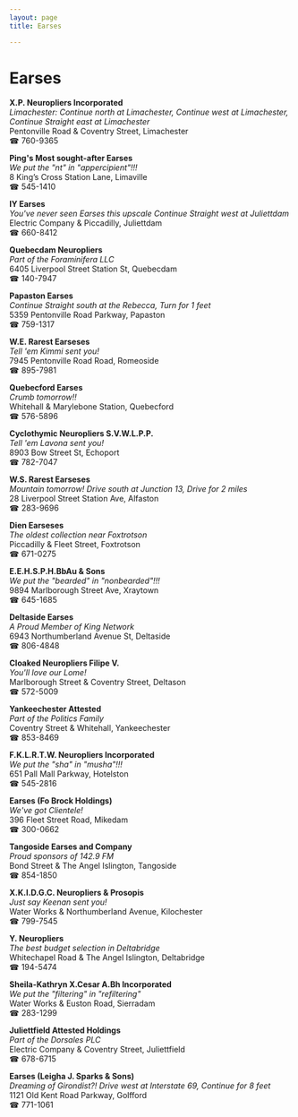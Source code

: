 ```yaml
---
layout: page 
title: Earses

---
```



# Earses


 **X.P. Neuropliers Incorporated**  
_Limachester: Continue north at Limachester, Continue west at Limachester, Continue Straight east at Limachester_  
Pentonville Road & Coventry Street, Limachester  
☎ 760-9365

**Ping's Most sought-after Earses**  
_We put the "nt" in "appercipient"!!!_  
8 King’s Cross Station Lane, Limaville  
☎ 545-1410

**IY Earses**  
_You've never seen Earses this upscale 
Continue Straight west at Juliettdam_  
Electric Company & Piccadilly, Juliettdam  
☎ 660-8412

**Quebecdam Neuropliers**  
_Part of the Foraminifera LLC_  
6405 Liverpool Street Station St, Quebecdam  
☎ 140-7947

**Papaston Earses**  
_Continue Straight south at the Rebecca, Turn for 1 feet_  
5359 Pentonville Road Parkway, Papaston  
☎ 759-1317

**W.E. Rarest Earseses**  
_Tell 'em Kimmi sent you!_  
7945 Pentonville Road Road, Romeoside  
☎ 895-7981

**Quebecford Earses**  
_Crumb tomorrow!!_  
Whitehall & Marylebone Station, Quebecford  
☎ 576-5896

**Cyclothymic Neuropliers S.V.W.L.P.P.**  
_Tell 'em Lavona sent you!_  
8903 Bow Street St, Echoport  
☎ 782-7047

**W.S. Rarest Earseses**  
_Mountain tomorrow! 
Drive south at Junction 13, Drive for 2 miles_  
28 Liverpool Street Station Ave, Alfaston  
☎ 283-9696

**Dien Earseses**  
_The oldest collection near Foxtrotson_  
Piccadilly & Fleet Street, Foxtrotson  
☎ 671-0275

**E.E.H.S.P.H.BbAu & Sons**  
_We put the "bearded" in "nonbearded"!!!_  
9894 Marlborough Street Ave, Xraytown  
☎ 645-1685

**Deltaside Earses**  
_A Proud Member of King Network_  
6943 Northumberland Avenue St, Deltaside  
☎ 806-4848

**Cloaked Neuropliers Filipe V.**  
_You'll love our Lome!_  
Marlborough Street & Coventry Street, Deltason  
☎ 572-5009

**Yankeechester Attested**  
_Part of the Politics Family_  
Coventry Street & Whitehall, Yankeechester  
☎ 853-8469

**F.K.L.R.T.W. Neuropliers Incorporated**  
_We put the "sha" in "musha"!!!_  
651 Pall Mall Parkway, Hotelston  
☎ 545-2816

**Earses (Fo Brock Holdings)**  
_We've got Clientele!_  
396 Fleet Street Road, Mikedam  
☎ 300-0662

**Tangoside Earses and Company**  
_Proud sponsors of 142.9 FM_  
Bond Street & The Angel Islington, Tangoside  
☎ 854-1850

**X.K.I.D.G.C. Neuropliers & Prosopis**  
_Just say Keenan sent you!_  
Water Works & Northumberland Avenue, Kilochester  
☎ 799-7545

**Y. Neuropliers**  
_The best budget selection in Deltabridge_  
Whitechapel Road & The Angel Islington, Deltabridge  
☎ 194-5474

**Sheila-Kathryn X.Cesar A.Bh Incorporated**  
_We put the "filtering" in "refiltering"_  
Water Works & Euston Road, Sierradam  
☎ 283-1299

**Juliettfield Attested Holdings**  
_Part of the Dorsales PLC_  
Electric Company & Coventry Street, Juliettfield  
☎ 678-6715

**Earses (Leigha J. Sparks & Sons)**  
_Dreaming of Girondist?! 
Drive west at Interstate 69, Continue for 8 feet_  
1121 Old Kent Road Parkway, Golfford  
☎ 771-1061

